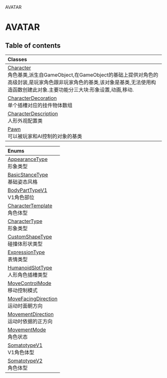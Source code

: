 AVATAR

# AVATAR <Badge type="tip" text="Groups" /> <Score text="AVATAR" />

## Table of contents
| Classes |
| :-----|
| [Character](../classes/mw.Character.md) <br> 角色基类,派生自GameObject,在GameObject的基础上提供对角色的高级封装,是玩家角色跟非玩家角色的基类,该对象是基类,无法使用构造函数创建此对象.主要功能分三大块:形象设置,动画,移动. |
| [CharacterDecoration](../classes/mw.CharacterDecoration.md) <br> 单个插槽对应的挂件物体数组 |
| [CharacterDescription](../classes/mw.CharacterDescription.md) <br> 人形外观配置类 |
| [Pawn](../classes/mw.Pawn.md) <br> 可以被玩家和AI控制的对象的基类 |


| Enums |
| :-----|
| [AppearanceType](../enums/mw.AppearanceType.md) <br> 形象类型 |
| [BasicStanceType](../enums/mw.BasicStanceType.md) <br> 基础姿态风格 |
| [BodyPartTypeV1](../enums/mw.BodyPartTypeV1.md) <br> V1角色部位 |
| [CharacterTemplate](../enums/mw.CharacterTemplate.md) <br> 角色体型 |
| [CharacterType](../enums/mw.CharacterType.md) <br> 形象类型 |
| [CustomShapeType](../enums/mw.CustomShapeType.md) <br> 碰撞体形状类型 |
| [ExpressionType](../enums/mw.ExpressionType.md) <br> 表情类型 |
| [HumanoidSlotType](../enums/mw.HumanoidSlotType.md) <br> 人形角色插槽类型 |
| [MoveControlMode](../enums/mw.MoveControlMode.md) <br> 移动控制模式 |
| [MoveFacingDirection](../enums/mw.MoveFacingDirection.md) <br> 运动时面朝方向 |
| [MovementDirection](../enums/mw.MovementDirection.md) <br> 运动时依据的正方向 |
| [MovementMode](../enums/mw.MovementMode.md) <br> 角色状态 |
| [SomatotypeV1](../enums/mw.SomatotypeV1.md) <br> V1角色体型 |
| [SomatotypeV2](../enums/mw.SomatotypeV2.md) <br> 角色体型 |

